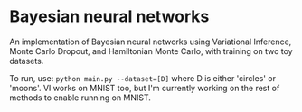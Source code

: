 # Bayesian neural networks
An implementation of Bayesian neural networks using Variational Inference, Monte Carlo Dropout, and Hamiltonian Monte Carlo, with training on two toy datasets.

To run, use:
`python main.py --dataset=[D]`
where D is either 'circles' or 'moons'. VI works on MNIST too, but I'm currently working on the rest of methods to enable running on MNIST.
